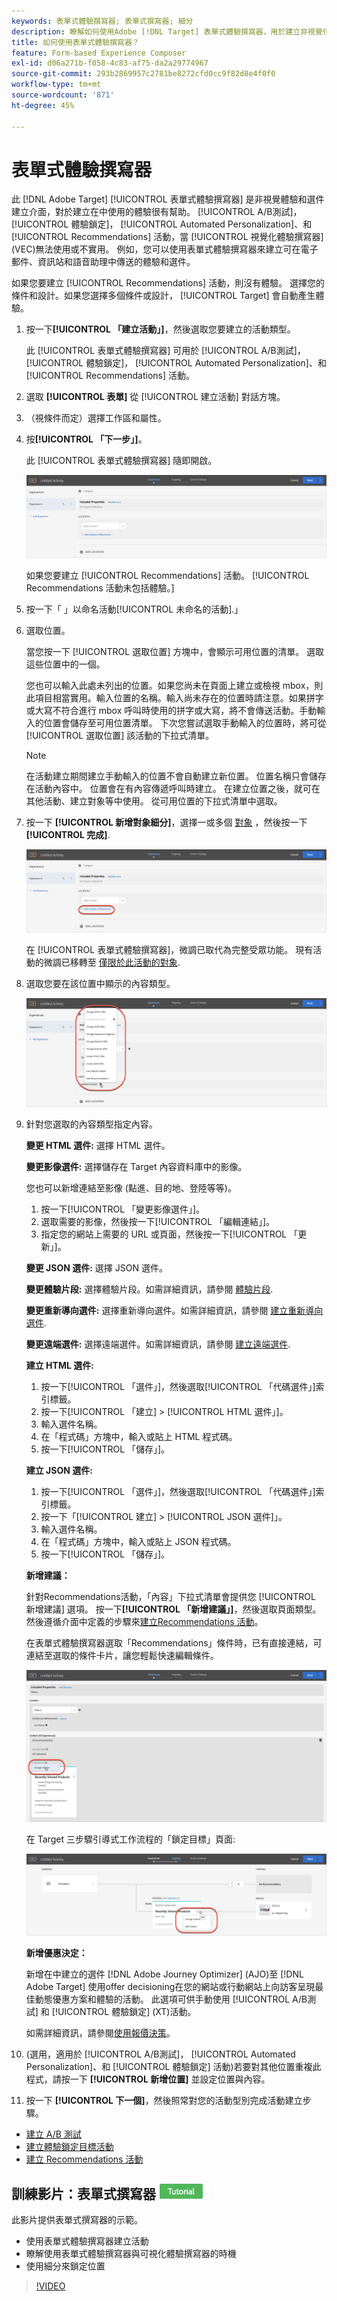 ```yaml
---
keywords: 表單式體驗撰寫器; 表單式撰寫器; 細分
description: 瞭解如何使用Adobe [!DNL Target] 表單式體驗撰寫器，用於建立非視覺化體驗。 當VEC無法使用或不實用時，請使用此撰寫器。
title: 如何使用表單式體驗撰寫器？
feature: Form-based Experience Composer
exl-id: d06a271b-f058-4c83-af75-da2a29774967
source-git-commit: 293b2869957c2781be8272cfd0cc9f82d8e4f0f0
workflow-type: tm+mt
source-wordcount: '871'
ht-degree: 45%

---
```


# 表單式體驗撰寫器

此 [!DNL Adobe Target] [!UICONTROL 表單式體驗撰寫器] 是非視覺體驗和選件建立介面，對於建立在中使用的體驗很有幫助。 [!UICONTROL A/B測試]， [!UICONTROL 體驗鎖定]， [!UICONTROL Automated Personalization]、和 [!UICONTROL Recommendations] 活動，當 [!UICONTROL 視覺化體驗撰寫器] (VEC)無法使用或不實用。 例如，您可以使用表單式體驗撰寫器來建立可在電子郵件、資訊站和語音助理中傳送的體驗和選件。

如果您要建立 [!UICONTROL Recommendations] 活動，則沒有體驗。 選擇您的條件和設計。如果您選擇多個條件或設計， [!UICONTROL Target] 會自動產生體驗。

1. 按一下&#x200B;**[!UICONTROL 「建立活動」]**，然後選取您要建立的活動類型。

   此 [!UICONTROL 表單式體驗撰寫器] 可用於 [!UICONTROL A/B測試]， [!UICONTROL 體驗鎖定]， [!UICONTROL Automated Personalization]、和 [!UICONTROL Recommendations] 活動。

1. 選取 **[!UICONTROL 表單]** 從 [!UICONTROL 建立活動] 對話方塊。

1. （視條件而定）選擇工作區和屬性。

1. 按&#x200B;**[!UICONTROL 「下一步」]**。

   此 [!UICONTROL 表單式體驗撰寫器] 隨即開啟。

   ![location_refinements影像](assets/location_refinements.png)

   如果您要建立 [!UICONTROL Recommendations] 活動。 [!UICONTROL Recommendations 活動未包括體驗。]

1. 按一下「 」以命名活動[!UICONTROL 未命名的活動].」
1. 選取位置。

   當您按一下 [!UICONTROL 選取位置] 方塊中，會顯示可用位置的清單。 選取這些位置中的一個。

   您也可以輸入此處未列出的位置。如果您尚未在頁面上建立或檢視 mbox，則此項目相當實用。輸入位置的名稱。輸入尚未存在的位置時請注意。如果拼字或大寫不符合進行 mbox 呼叫時使用的拼字或大寫，將不會傳送活動。手動輸入的位置會儲存至可用位置清單。 下次您嘗試選取手動輸入的位置時，將可從 [!UICONTROL 選取位置] 該活動的下拉式清單。

   >[!NOTE]
   >
   >在活動建立期間建立手動輸入的位置不會自動建立新位置。 位置名稱只會儲存在活動內容中。 位置會在有內容傳遞呼叫時建立。 在建立位置之後，就可在其他活動、建立對象等中使用。 從可用位置的下拉式清單中選取。

1. 按一下 **[!UICONTROL 新增對象細分]**，選擇一或多個 [對象](/help/main/c-target/target.md#concept_A782F8481A5041EBA75103CB26376522) ，然後按一下 **[!UICONTROL 完成]**.

   ![location_refinements_2圖片](assets/location_refinements_2.png)

   在 [!UICONTROL 表單式體驗撰寫器]，微調已取代為完整受眾功能。 現有活動的微調已移轉至 [僅限於此活動的對象](/help/main/c-target/creating-activity-only-audience.md#concept_A6BADCF530ED4AE1852E677FEBE68483).

1. 選取您要在該位置中顯示的內容類型。

   ![form_content圖片](assets/form_content.png)

1. 針對您選取的內容類型指定內容。

   **變更 HTML 選件:** 選擇 HTML 選件。

   **變更影像選件:** 選擇儲存在 Target 內容資料庫中的影像。

   您也可以新增連結至影像 (點進、目的地、登陸等等)。

   1. 按一下[!UICONTROL 「變更影像選件」]。
   1. 選取需要的影像，然後按一下[!UICONTROL 「編輯連結」]。
   1. 指定您的網站上需要的 URL 或頁面，然後按一下[!UICONTROL 「更新」]。

   **變更 JSON 選件:** 選擇 JSON 選件。

   **變更體驗片段:** 選擇體驗片段。如需詳細資訊，請參閱 [體驗片段](/help/main/c-experiences/c-manage-content/aem-experience-fragments.md).

   **變更重新導向選件:** 選擇重新導向選件。如需詳細資訊，請參閱 [建立重新導向選件](/help/main/c-experiences/c-manage-content/offer-redirect.md).

   **變更遠端選件:** 選擇遠端選件。如需詳細資訊，請參閱 [建立遠端選件](/help/main/c-experiences/c-manage-content/about-remote-offers.md).

   **建立 HTML 選件:**

   1. 按一下[!UICONTROL 「選件」]，然後選取[!UICONTROL 「代碼選件」]索引標籤。
   1. 按一下[!UICONTROL 「建立] > [!UICONTROL HTML 選件」]。
   1. 輸入選件名稱。
   1. 在「程式碼」方塊中，輸入或貼上 HTML 程式碼。
   1. 按一下[!UICONTROL 「儲存」]。

   **建立 JSON 選件:**

   1. 按一下[!UICONTROL 「選件」]，然後選取[!UICONTROL 「代碼選件」]索引標籤。
   1. 按一下「[!UICONTROL 建立] > [!UICONTROL JSON 選件]」。
   1. 輸入選件名稱。
   1. 在「程式碼」方塊中，輸入或貼上 JSON 程式碼。
   1. 按一下[!UICONTROL 「儲存」]。

   **新增建議：**

   針對Recommendations活動，「內容」下拉式清單會提供您 [!UICONTROL 新增建議] 選項。 按一下&#x200B;**[!UICONTROL 「新增建議」]**，然後選取頁面類型。然後遵循介面中定義的步驟來[建立Recommendations 活動](/help/main/c-recommendations/t-create-recs-activity/create-recs-activity.md)。

   在表單式體驗撰寫器選取「Recommendations」條件時，已有直接連結，可連結至選取的條件卡片，讓您輕鬆快速編輯條件。

   ![change_criteria圖片](assets/change_criteria.png)

   在 Target 三步驟引導式工作流程的「鎖定目標」頁面:

   ![change_criteria_2圖片](assets/change_criteria_2.png)

   **新增優惠決定：**

   新增在中建立的選件 [!DNL Adobe Journey Optimizer] (AJO)至 [!DNL Adobe Target] 使用offer decisioning在您的網站或行動網站上向訪客呈現最佳動態優惠方案和體驗的活動。 此選項可供手動使用 [!UICONTROL A/B測試] 和 [!UICONTROL 體驗鎖定] (XT)活動。

   如需詳細資訊，請參閱[使用報價決策](/help/main/c-integrating-target-with-mac/ajo/offer-decision.md)。

1. (選用，適用於 [!UICONTROL A/B測試]， [!UICONTROL Automated Personalization]、和 [!UICONTROL 體驗鎖定] 活動)若要對其他位置重複此程式，請按一下 **[!UICONTROL 新增位置]** 並設定位置與內容。
1. 按一下 **[!UICONTROL 下一個]**，然後照常對您的活動型別完成活動建立步驟。

* [建立 A/B 測試](/help/main/c-activities/t-test-ab/t-test-create-ab/test-create-ab.md)
* [建立體驗鎖定目標活動](/help/main/c-activities/t-experience-target/t-xt-create/xt-create.md#task_D6B3429AC31549E1A70EDF04B3DDC765)
* [建立 Recommendations 活動](/help/main/c-recommendations/t-create-recs-activity/create-recs-activity.md#task_6874328773C64C44A73F0A130AD3F96F)

## 訓練影片：表單式撰寫器 ![教學課程徽章](/help/main/assets/tutorial.png)

此影片提供表單式撰寫器的示範。

* 使用表單式體驗撰寫器建立活動
* 瞭解使用表單式體驗撰寫器與可視化體驗撰寫器的時機
* 使用細分來鎖定位置

>[!VIDEO](https://video.tv.adobe.com/v/17390)
